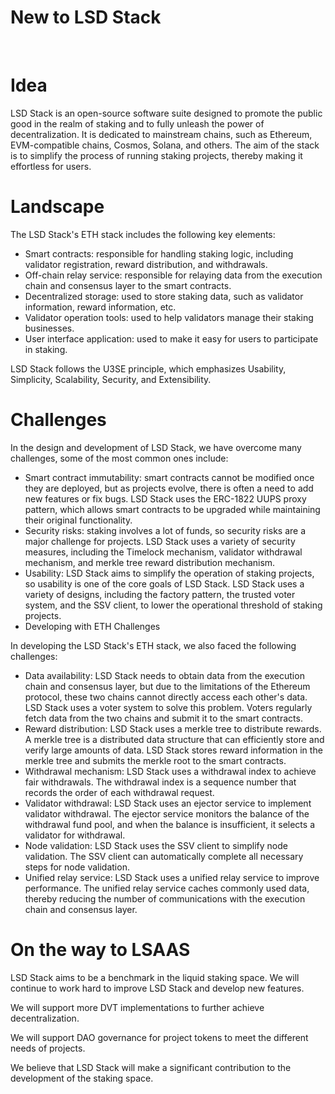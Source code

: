 # New to LSD Stack
&nbsp;

# Idea

LSD Stack is an open-source software suite designed to promote the public good in the realm of staking and to fully unleash the power of decentralization. It is dedicated to mainstream chains, such as Ethereum, EVM-compatible chains, Cosmos, Solana, and others. The aim of the stack is to simplify the process of running staking projects, thereby making it effortless for users.

# Landscape

The LSD Stack's ETH stack includes the following key elements:

- Smart contracts: responsible for handling staking logic, including validator registration, reward distribution, and withdrawals.
- Off-chain relay service: responsible for relaying data from the execution chain and consensus layer to the smart contracts.
- Decentralized storage: used to store staking data, such as validator information, reward information, etc.
- Validator operation tools: used to help validators manage their staking businesses.
- User interface application: used to make it easy for users to participate in staking.

LSD Stack follows the U3SE principle, which emphasizes Usability, Simplicity, Scalability, Security, and Extensibility.

# Challenges

In the design and development of LSD Stack, we have overcome many challenges, some of the most common ones include:

- Smart contract immutability: smart contracts cannot be modified once they are deployed, but as projects evolve, there is often a need to add new features or fix bugs. LSD Stack uses the ERC-1822 UUPS proxy pattern, which allows smart contracts to be upgraded while maintaining their original functionality.
- Security risks: staking involves a lot of funds, so security risks are a major challenge for projects. LSD Stack uses a variety of security measures, including the Timelock mechanism, validator withdrawal mechanism, and merkle tree reward distribution mechanism.
- Usability: LSD Stack aims to simplify the operation of staking projects, so usability is one of the core goals of LSD Stack. LSD Stack uses a variety of designs, including the factory pattern, the trusted voter system, and the SSV client, to lower the operational threshold of staking projects.
- Developing with ETH Challenges

In developing the LSD Stack's ETH stack, we also faced the following challenges:

- Data availability: LSD Stack needs to obtain data from the execution chain and consensus layer, but due to the limitations of the Ethereum protocol, these two chains cannot directly access each other's data. LSD Stack uses a voter system to solve this problem. Voters regularly fetch data from the two chains and submit it to the smart contracts.
- Reward distribution: LSD Stack uses a merkle tree to distribute rewards. A merkle tree is a distributed data structure that can efficiently store and verify large amounts of data. LSD Stack stores reward information in the merkle tree and submits the merkle root to the smart contracts.
- Withdrawal mechanism: LSD Stack uses a withdrawal index to achieve fair withdrawals. The withdrawal index is a sequence number that records the order of each withdrawal request.
- Validator withdrawal: LSD Stack uses an ejector service to implement validator withdrawal. The ejector service monitors the balance of the withdrawal fund pool, and when the balance is insufficient, it selects a validator for withdrawal.
- Node validation: LSD Stack uses the SSV client to simplify node validation. The SSV client can automatically complete all necessary steps for node validation.
- Unified relay service: LSD Stack uses a unified relay service to improve performance. The unified relay service caches commonly used data, thereby reducing the number of communications with the execution chain and consensus layer.

# On the way to LSAAS

LSD Stack aims to be a benchmark in the liquid staking space. We will continue to work hard to improve LSD Stack and develop new features.

We will support more DVT implementations to further achieve decentralization.

We will support DAO governance for project tokens to meet the different needs of projects.

We believe that LSD Stack will make a significant contribution to the development of the staking space.